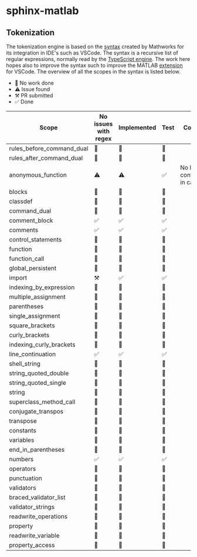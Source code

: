 # sphinx-matlab

## Tokenization

The tokenization engine is based on the [syntax](https://github.com/mathworks/MATLAB-Language-grammar) created by Mathworks for its integration in IDE's such as VSCode. The syntax is a recursive list of regular expressions, normally read by the [TypeScript engine](https://github.com/microsoft/TypeScript-TmLanguage). The work here hopes also to improve the syntax such to improve the MATLAB [extension](https://github.com/mathworks/matlab-extension-for-vscode) for VSCode. The overview of all the scopes in the syntax is listed below. 

- 🔲 No work done
- ⚠️ Issue found
- ⚒️ PR submitted
- ✅ Done

| Scope                     | No issues with regex  | Implemented   | Test  | Comment                                       |
|---------------------------|-----------------------|---------------|-------|-----------------------------------------------|
| rules_before_command_dual | 🔲                     | 🔲             | 🔲     |                                               |
| rules_after_command_dual  | 🔲                     | 🔲             | 🔲     |                                               |
| anonymous_function        | ⚠️                     | ⚠️             | ✅     | No line continuation in call                  |
| blocks                    | 🔲                     | 🔲             | 🔲     |                                               |
| classdef                  | 🔲                     | 🔲             | 🔲     |                                               |
| command_dual              | 🔲                     | 🔲             | 🔲     |                                               |
| comment_block             | ✅                     | ✅             | ✅     |                                               |
| comments                  | ✅                     | ✅             | ✅     |                                               |
| control_statements        | 🔲                     | 🔲             | 🔲     |                                               |
| function                  | 🔲                     | 🔲             | 🔲     |                                               |
| function_call             | 🔲                     | 🔲             | 🔲     |                                               |
| global_persistent         | 🔲                     | 🔲             | 🔲     |                                               |
| import                    | ⚒️                     | ✅             | ✅     |                                               |
| indexing_by_expression    | 🔲                     | 🔲             | 🔲     |                                               |
| multiple_assignment       | 🔲                     | 🔲             | 🔲     |                                               |
| parentheses               | 🔲                     | 🔲             | 🔲     |                                               |
| single_assignment         | 🔲                     | 🔲             | 🔲     |                                               |
| square_brackets           | 🔲                     | 🔲             | 🔲     |                                               |
| curly_brackets            | 🔲                     | 🔲             | 🔲     |                                               |
| indexing_curly_brackets   | 🔲                     | 🔲             | 🔲     |                                               |
| line_continuation         | ✅                     | ✅             | ✅     |                                               |
| shell_string              | 🔲                     | 🔲             | 🔲     |                                               |
| string_quoted_double      | 🔲                     | 🔲             | 🔲     |                                               |
| string_quoted_single      | 🔲                     | 🔲             | 🔲     |                                               |
| string                    | 🔲                     | 🔲             | 🔲     |                                               |
| superclass_method_call    | 🔲                     | 🔲             | 🔲     |                                               |
| conjugate_transpos        | 🔲                     | 🔲             | 🔲     |                                               |
| transpose                 | 🔲                     | 🔲             | 🔲     |                                               |
| constants                 | 🔲                     | 🔲             | 🔲     |                                               |
| variables                 | 🔲                     | 🔲             | 🔲     |                                               |
| end_in_parentheses        | 🔲                     | 🔲             | 🔲     |                                               |
| numbers                   | ✅                     | ✅             | ✅     |                                               |
| operators                 | 🔲                     | 🔲             | 🔲     |                                               |
| punctuation               | 🔲                     | 🔲             | 🔲     |                                               |
| validators                | 🔲                     | 🔲             | 🔲     |                                               |
| braced_validator_list     | 🔲                     | 🔲             | 🔲     |                                               |
| validator_strings         | 🔲                     | 🔲             | 🔲     |                                               |
| readwrite_operations      | 🔲                     | 🔲             | 🔲     |                                               |
| property                  | 🔲                     | 🔲             | 🔲     |                                               |
| readwrite_variable        | 🔲                     | 🔲             | 🔲     |                                               |
| property_access           | 🔲                     | 🔲             | 🔲     |                                               |